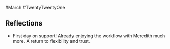 #March #TwentyTwentyOne 
## Reflections
- First day on support! Already enjoying the workflow with Meredith much more. A return to flexibility and trust. 